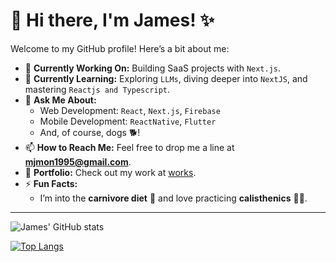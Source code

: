 # 👋 Hi there, I'm James! ✨

Welcome to my GitHub profile! Here’s a bit about me:

- 🔭 **Currently Working On:** Building SaaS projects with `Next.js`.
- 🌱 **Currently Learning:** Exploring `LLMs`, diving deeper into `NextJS`, and mastering `Reactjs and Typescript`.
- 💬 **Ask Me About:**  
  - Web Development: `React`, `Next.js`, `Firebase`  
  - Mobile Development: `ReactNative`, `Flutter`  
  - And, of course, dogs 🐕!
- 📫 **How to Reach Me:** Feel free to drop me a line at **[mjmon1995@gmail.com](mailto:mjmon1995@gmail.com)**.
- 💼 **Portfolio:** Check out my work at [works](https://www.jmonsta.com/portfolio).
- ⚡ **Fun Facts:**  
  - I’m into the **carnivore diet** 🍖 and love practicing **calisthenics** 💪🏼.

---

![James' GitHub stats](https://github-readme-stats.vercel.app/api?username=mjmon&show_icons=true&theme=gruvbox)

[![Top Langs](https://github-readme-stats.vercel.app/api/top-langs/?username=mjmon&layout=donut)](https://github.com/mjmon/github-readme-stats)
